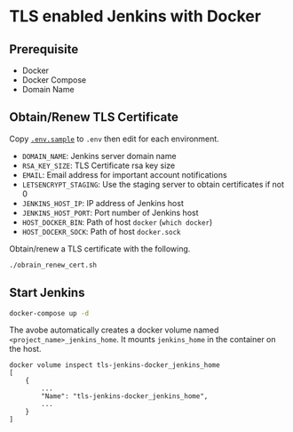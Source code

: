 # TLS enabled Jenkins with Docker

## Prerequisite

- Docker
- Docker Compose
- Domain Name

## Obtain/Renew TLS Certificate

Copy [`.env.sample`](./.env.sample) to `.env` then edit for each environment.

- `DOMAIN_NAME`: Jenkins server domain name
- `RSA_KEY_SIZE`: TLS Certificate rsa key size
- `EMAIL`: Email address for important account notifications
- `LETSENCRYPT_STAGING`: Use the staging server to obtain certificates if not 0
- `JENKINS_HOST_IP`: IP address of Jenkins host
- `JENKINS_HOST_PORT`: Port number of Jenkins host
- `HOST_DOCKER_BIN`: Path of host `docker` (`which docker`)
- `HOST_DOCEKR_SOCK`: Path of host `docker.sock`

Obtain/renew a TLS certificate with the following.

```sh
./obrain_renew_cert.sh
```

## Start Jenkins

```sh
docker-compose up -d
```

The avobe automatically creates a docker volume named `<project_name>_jenkins_home`. It mounts `jenkins_home` in the container on the host.

```
docker volume inspect tls-jenkins-docker_jenkins_home 
[
    {
        ...
        "Name": "tls-jenkins-docker_jenkins_home",
        ...
    }
]
```
